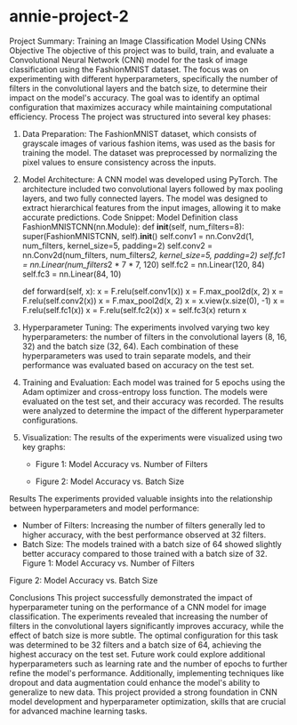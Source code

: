 # annie-project-2
Project Summary: Training an Image Classification Model Using CNNs
Objective
The objective of this project was to build, train, and evaluate a Convolutional Neural Network (CNN) model for the task of image classification using the FashionMNIST dataset. The focus was on experimenting with different hyperparameters, specifically the number of filters in the convolutional layers and the batch size, to determine their impact on the model's accuracy. The goal was to identify an optimal configuration that maximizes accuracy while maintaining computational efficiency.
Process
The project was structured into several key phases:
1. Data Preparation: The FashionMNIST dataset, which consists of grayscale images of various fashion items, was used as the basis for training the model. The dataset was preprocessed by normalizing the pixel values to ensure consistency across the inputs.
2. Model Architecture: A CNN model was developed using PyTorch. The architecture included two convolutional layers followed by max pooling layers, and two fully connected layers. The model was designed to extract hierarchical features from the input images, allowing it to make accurate predictions.
Code Snippet: Model Definition
class FashionMNISTCNN(nn.Module):
    def __init__(self, num_filters=8):
        super(FashionMNISTCNN, self).__init__()
        self.conv1 = nn.Conv2d(1, num_filters, kernel_size=5, padding=2)
        self.conv2 = nn.Conv2d(num_filters, num_filters*2, kernel_size=5, padding=2)
        self.fc1 = nn.Linear(num_filters*2 * 7 * 7, 120)
        self.fc2 = nn.Linear(120, 84)
        self.fc3 = nn.Linear(84, 10)

    def forward(self, x):
        x = F.relu(self.conv1(x))
        x = F.max_pool2d(x, 2)
        x = F.relu(self.conv2(x))
        x = F.max_pool2d(x, 2)
        x = x.view(x.size(0), -1)
        x = F.relu(self.fc1(x))
        x = F.relu(self.fc2(x))
        x = self.fc3(x)
        return x
3. Hyperparameter Tuning: The experiments involved varying two key hyperparameters: the number of filters in the convolutional layers (8, 16, 32) and the batch size (32, 64). Each combination of these hyperparameters was used to train separate models, and their performance was evaluated based on accuracy on the test set.
4. Training and Evaluation: Each model was trained for 5 epochs using the Adam optimizer and cross-entropy loss function. The models were evaluated on the test set, and their accuracy was recorded. The results were analyzed to determine the impact of the different hyperparameter configurations.
5. Visualization: The results of the experiments were visualized using two key graphs:
 
   - Figure 1: Model Accuracy vs. Number of Filters
 
   - Figure 2: Model Accuracy vs. Batch Size

Results
The experiments provided valuable insights into the relationship between hyperparameters and model performance:
   - Number of Filters: Increasing the number of filters generally led to higher accuracy, with the best performance observed at 32 filters.
   - Batch Size: The models trained with a batch size of 64 showed slightly better accuracy compared to those trained with a batch size of 32.
Figure 1: Model Accuracy vs. Number of Filters
 
Figure 2: Model Accuracy vs. Batch Size
 
Conclusions
This project successfully demonstrated the impact of hyperparameter tuning on the performance of a CNN model for image classification. The experiments revealed that increasing the number of filters in the convolutional layers significantly improves accuracy, while the effect of batch size is more subtle. The optimal configuration for this task was determined to be 32 filters and a batch size of 64, achieving the highest accuracy on the test set.
Future work could explore additional hyperparameters such as learning rate and the number of epochs to further refine the model's performance. Additionally, implementing techniques like dropout and data augmentation could enhance the model's ability to generalize to new data.
This project provided a strong foundation in CNN model development and hyperparameter optimization, skills that are crucial for advanced machine learning tasks.

